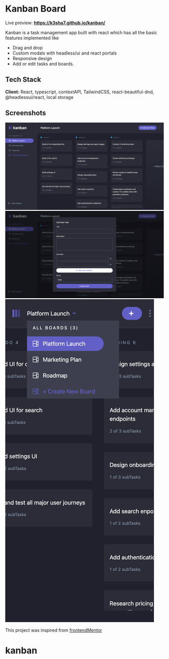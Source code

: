 # Kanban Board

Live preview: **<https://k3sha7.github.io/kanban/>**

Kanban is a task management app built with react which has all the basic features implemented like 

- Drag and drop
- Custom modals with headless/ui and react portals
- Responsive design
- Add or edit tasks and boards.

## Tech Stack

**Client:** React, typescript, contextAPI, TailwindCSS, react-beautiful-dnd, @headlessui/react, local storage

## Screenshots

![](https://github.com/k3sha7/kanban/blob/main/public/ss1.png)
![](https://github.com/k3sha7/kanban/blob/main/public/ss2.png)
![](https://github.com/k3sha7/kanban/blob/main/public/ss3.png)

This project was inspired from [frontendMentor](https://www.frontendmentor.io/challenges/kanban-task-management-web-app-wgQLt-HlbB) 
# kanban
